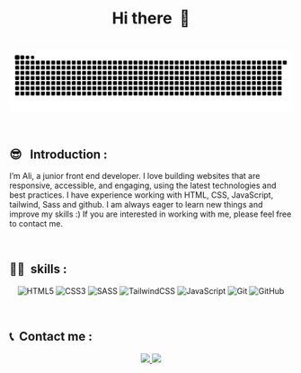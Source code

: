 <h1 align="center">Hi there &nbsp;👋<h1/>
<img align="center" src="https://raw.githubusercontent.com/imrrobat/imrrobat/d1b244e170d2b75fdda3efd499eaaf163f7a617c/images/github-contribution-grid-snake.svg" /><br><br>
<h2>😎 &nbsp; Introduction :</h2>
<p>
  I’m Ali, a junior front end developer.
  I love building websites that are responsive, accessible, and engaging, using the latest technologies and best practices.
  I have experience working with HTML, CSS, JavaScript, tailwind, Sass and github.
  I am always eager to learn new things and improve my skills :)
  If you are interested in working with me, please feel free to contact me.
</p>
<br>
<h2>👨‍💻&nbsp; skills :</h3>
<div align="center">
  
  ![HTML5](https://img.shields.io/badge/html5-%23E34F26.svg?style=for-the-badge&logo=html5&logoColor=white)
  ![CSS3](https://img.shields.io/badge/css3-%231572B6.svg?style=for-the-badge&logo=css3&logoColor=white)
  ![SASS](https://img.shields.io/badge/SASS-hotpink.svg?style=for-the-badge&logo=SASS&logoColor=white)
  ![TailwindCSS](https://img.shields.io/badge/tailwindcss-%2338B2AC.svg?style=for-the-badge&logo=tailwind-css&logoColor=white)
  ![JavaScript](https://img.shields.io/badge/javascript-%23323330.svg?style=for-the-badge&logo=javascript&logoColor=%23F7DF1E)
  ![Git](https://img.shields.io/badge/git-%23F05033.svg?style=for-the-badge&logo=git&logoColor=white)
  ![GitHub](https://img.shields.io/badge/github-%23121011.svg?style=for-the-badge&logo=github&logoColor=white)
</div>
<br>
<h2>📞&nbsp; Contact me :</h2>
<p align="center">
  <a href="https://t.me/adroexx" text-decoration="none">
    <img src="https://img.shields.io/badge/Telegram-@adroexx-blue?style=flat&logo=telegram">
  </a>
  <a href="https://www.linkedin.com/in/ali-boorboor-developer/">
    <img src="https://img.shields.io/badge/LinkedIn-Ali--boorboor--developer-white?style=flat&logo=linkedin">
  </a>
</p>
